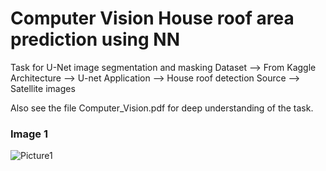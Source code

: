 # Computer Vision House roof area prediction using NN
Task for U-Net image segmentation and masking
Dataset      --> From Kaggle
Architecture --> U-net
Application  --> House roof detection
Source       --> Satellite images

Also see the file Computer_Vision.pdf for deep understanding of the task.

### Image 1
![Picture1](https://github.com/KAKADIYAS/House-roof-area-prediction/assets/97363259/6e937ffc-fd47-4687-8c51-9d411bb895fd)
